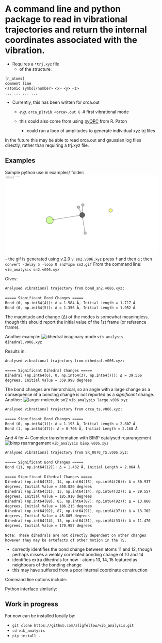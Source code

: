 # A command line and python package to read in vibrational trajectories and return the internal coordinates associated with the vibration.

- Requires a ```*trj.xyz``` file
  - of the structure:
```
[n_atoms]
comment line
<atomic symbol/number> <x> <y> <z>
... ... ... ... 
```
- Currently, this has been written for orca.out
  - _e.g._ ```orca_pltvib <orca>.out 6 ```# first vibrational mode
  - this could also come from using [pyQRC](https://github.com/patonlab/pyQRC) from R. Paton
  
     - could run a loop of amplitudes to generate individual xyz trj files
     
In the future this may be able to read orca.out and gaussian.log files directly, rather than requiring a trj.xyz file.

## Examples 
Sample python use in examples/ folder:
![sn2 imaginary mode](images/sn2.gif)
    - the gif is generated using [v.2.0](https://github.com/briling/v) ```v sn2.v006.xyz``` press `f` and then `q` ; then ```convert -delay 5 -loop 0 sn2*xpm sn2.gif```
From the command line:
  ``` vib_analysis sn2.v006.xyz ```

Gives:
```
Analysed vibrational trajectory from bond_sn2.v006.xyz:

===== Significant Bond Changes =====
Bond (0, np.int64(4)): Δ = 1.584 Å, Initial Length = 1.717 Å
Bond (0, np.int64(5)): Δ = 1.356 Å, Initial Length = 1.952 Å
```
The magnitude and change (Δ) of the modes is somewhat meaningless, though this should report the initial value of the 1st frame (or reference frame).

Another example:
![dihedral imaginary mode](images/dihedral.gif)
```vib_analysis dihedral.v006.xyz```

Results in:
```
Analysed vibrational trajectory from dihedral.v006.xyz:

===== Significant Dihedral Changes =====
Dihedral (np.int64(6), 0, np.int64(3), np.int64(7)): Δ = 39.556 degrees, Initial Value = 359.998 degrees
```

The bond changes are hierarchical, so an angle with a large change as a consequence of a bonding change is not reported as a *significant* change.
Another:
![larger molecule sn2](images/large.gif)
```vib_analysis large.v006.xyz```

```
Analysed vibrational trajectory from orca_ts.v006.xyz:

===== Significant Bond Changes =====
Bond (0, np.int64(1)): Δ = 1.195 Å, Initial Length = 2.807 Å
Bond (1, np.int64(47)): Δ = 0.706 Å, Initial Length = 2.168 Å
```

And 4 for 4:
Complex transformation with BIMP catalysed rearrangement
![bimp rearrangement](images/bimp.gif)
```vib_analysis bimp.v006.xyz```

```
Analysed vibrational trajectory from SR_0070_TS.v006.xyz:

===== Significant Bond Changes =====
Bond (11, np.int64(12)): Δ = 1.432 Å, Initial Length = 2.064 Å

===== Significant Dihedral Changes =====
Dihedral (np.int64(32), 14, np.int64(15), np.int64(20)): Δ = 30.937 degrees, Initial Value = 350.826 degrees
Dihedral (np.int64(31), 13, np.int64(14), np.int64(32)): Δ = 29.557 degrees, Initial Value = 185.910 degrees
Dihedral (np.int64(88), 85, np.int64(87), np.int64(92)): Δ = 13.860 degrees, Initial Value = 186.215 degrees
Dihedral (np.int64(92), 87, np.int64(91), np.int64(97)): Δ = 13.702 degrees, Initial Value = 45.805 degrees
Dihedral (np.int64(14), 13, np.int64(31), np.int64(33)): Δ = 11.470 degrees, Initial Value = 170.957 degrees

Note: These dihedrals are not directly dependent on other changes however they may be artefacts of other motion in the TS.
```
- correctly identifies the bond change between atoms 11 and 12, though perhaps misses a weakly correlated bonding change of 10 and 14
- identifies extra dihedrals for now - atoms 13, 14, 15 featured as neighbours of the bonding change
- this may have suffered from a poor internal coordinate construction

Command line options include:

Python interface similarly:

## Work in progress
For now can be installed locally by:
- ```git clone https://github.com/aligfellow/vib_analysis.git```
- ```cd vib_analysis```
- ```pip install .```
